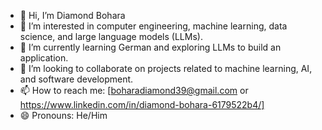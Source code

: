 - 👋 Hi, I’m Diamond Bohara
- 👀 I’m interested in computer engineering, machine learning, data science, and large language models (LLMs).
- 🌱 I’m currently learning German and exploring LLMs to build an application.
- 💞️ I’m looking to collaborate on projects related to machine learning, AI, and software development.
- 📫 How to reach me: [boharadiamond39@gmail.com or https://www.linkedin.com/in/diamond-bohara-6179522b4/]
- 😄 Pronouns: He/Him

<!---
boharadiamond/boharadiamond is a ✨ special ✨ repository because its `README.md` (this file) appears on your GitHub profile.
You can click the Preview link to take a look at your changes.
--->
